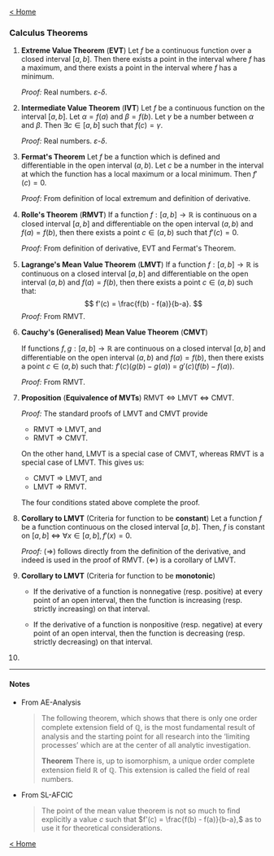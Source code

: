 [< Home](/index.html)



### Calculus Theorems



1. **Extreme Value Theorem** (**EVT**)
   Let $f$ be a continuous function over a closed interval $[a,b].$ Then there exists a point in the interval where $f$ has a maximum, and there exists a point in the interval where $f$​ has a minimum. 

   *Proof:* 
   Real numbers. $\varepsilon$-$\delta.$​ 

   

2. **Intermediate Value Theorem** (**IVT**)
   Let $f$ be a continuous function on the interval $[a,b].$ Let $\alpha = f(a)$ and $\beta = f(b).$ Let $\gamma$ be a number between $\alpha$ and $\beta.$  Then $\exists c \in [a,b]$ such that $f(c) = \gamma.$

   *Proof:* 
   Real numbers. $\varepsilon$-$\delta.$

   

3. **Fermat's Theorem**
   Let $f$ be a function which is defined and differentiable in the open interval $(a,b).$ Let $c$ be a number in the interval at which the function has a local maximum or a local minimum. Then $f'(c) = 0.$ 

   *Proof:* 
   From definition of local extremum and definition of derivative.

   

4. **Rolle's Theorem** (**RMVT**)
   If a function $f : [a, b] → \mathbb{R}$ is continuous on a closed interval $[a, b]$ and differentiable on the open interval $(a, b)$ and $f (a) = f (b),$ then there exists a point $c \in (a, b)$ such that $f'(c) = 0.$

   *Proof:* 
   From definition of derivative, EVT and Fermat's Theorem.

   

5. **Lagrange's Mean Value Theorem** (**LMVT**)
   If a function $f : [a, b] → \mathbb{R}$ is continuous on a closed interval $[a, b]$ and differentiable on the open interval $(a, b)$ and $f (a) = f (b),$ then there exists a point $c \in (a, b)$ such that: 
   $$
   f'(c) = \frac{f(b) - f(a)}{b-a}.
   $$
   *Proof:* 
   From RMVT.

   

6. **Cauchy's (Generalised) Mean Value Theorem** (**CMVT**)

   If functions $f, g : [a, b] → \mathbb{R}$ are continuous on a closed interval $[a, b]$ and differentiable on the open interval $(a, b)$ and $f (a) = f (b),$ then there exists a point $c \in (a, b)$ such that: $f'(c)(g(b) - g(a))$ $=$ $g'(c)(f(b) - f(a)).$​

   *Proof:* 
   From RMVT.

   

7. **Proposition** (**Equivalence of MVTs**)
   RMVT $\Leftrightarrow$ LMVT $\Leftrightarrow$​​​ CMVT.

   *Proof:* The standard proofs of LMVT and CMVT provide

   * RMVT $\Rightarrow$ LMVT, and
   * RMVT $\Rightarrow$ CMVT.

   On the other hand, LMVT is a special case of CMVT, whereas RMVT is a special case of LMVT. This gives us:

   * CMVT $\Rightarrow$ LMVT, and
   * LMVT $\Rightarrow$ RMVT.

   The four conditions stated above complete the proof.

   

8. **Corollary to LMVT** (Criteria for function to be **constant**)
   Let a function $f$ be a function continuous on the closed interval $[a, b].$ Then,
   $f$ is constant on $[a,b$] $\iff$ $\forall x \in [a,b], f'(x) = 0.$

   *Proof:* 
   $(\Rightarrow)$ follows directly from the definition of the derivative, and indeed is used in the proof of RMVT.
   $(\Leftarrow)$​​ is a corollary of LMVT.

   

9. **Corollary to LMVT** (Criteria for function to be **monotonic**)

   * If the derivative of a function is nonnegative (resp. positive) at every point of an open interval, then the function is increasing (resp. strictly increasing) on that interval.

   * If the derivative of a function is nonpositive (resp. negative) at every point of an open interval, then the function is decreasing (resp. strictly decreasing) on that interval.

     

10. 



---

#### Notes

* From AE-Analysis

  > The following theorem, which shows that there is only one order complete extension field of $\mathbb{Q}$​, is the most fundamental result of analysis and the starting point for all research into the ‘limiting processes’ which are at the center of all analytic investigation.
  >
  > **Theorem** There is, up to isomorphism, a unique order complete extension field $\mathbb{R}$ of $\mathbb{Q}$​. This extension is called the field of real numbers.
  
* From SL-AFCIC

  > The point of the mean value theorem is not so much to find explicitly a value $c$ such that $f'(c) = \frac{f(b) - f(a)}{b-a},$ as to use it for theoretical considerations. 



[< Home](/index.html)